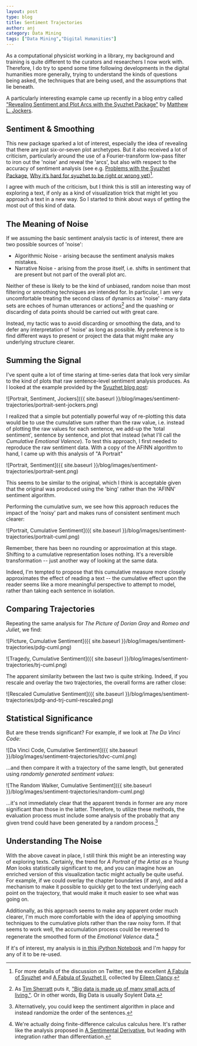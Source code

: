 ```yaml
---
layout: post
type: blog
title: Sentiment Trajectories
author: anj
category: Data Mining
tags: ["Data Mining","Digital Humanities"]
---
```


As a computational physicist working in a library, my background and training is quite different to the curators and researchers I now work with. Therefore, I do try to spend some time following developments in the digital humanities more generally, trying to understand the kinds of questions being asked, the techniques that are being used, and the assumptions that lie beneath.

A particularly interesting example came up recently in a blog entry called ["Revealing Sentiment and Plot Arcs with the Syuzhet Package"](http://www.matthewjockers.net/2015/02/02/syuzhet/) by [Matthew L. Jockers](http://www.matthewjockers.net/).

<!--break-->

## Sentiment & Smoothing

This new package sparked a lot of interest, especially the idea of revealing that there are just six-or-seven plot archetypes. But it also received a lot of criticism, particularly around the use of a Fourier-transform low-pass filter to iron out the 'noise' and reveal the 'arcs', but also with respect to the accuracy of sentiment analysis (see e.g. [Problems with the Syuzhet Package](https://annieswafford.wordpress.com/2015/03/02/syuzhet/), [Why it’s hard for syuzhet to be right or wrong yet](http://tedunderwood.com/2015/03/24/why-its-hard-for-syuzhet-to-be-right-or-wrong-yet/))[^1].

I agree with much of the criticism, but I think this is still an interesting way of exploring a text, if only as a kind of visualization trick that might let you approach a text in a new way. So I started to think about ways of getting the most out of this kind of data.


## The Meaning of Noise

If we assuming the basic sentiment analysis tactic is of interest, there are two possible sources of 'noise':

* Algorithmic Noise - arising because the sentiment analysis makes mistakes.
* Narrative Noise - arising from the prose itself, i.e. shifts in sentiment that are present but not part of the overall plot arc.

Neither of these is likely to be the kind of unbiased, random noise than most filtering or smoothing techniques are intended for. In particular, I am very uncomfortable treating the second class of dynamics as 'noise' - many data sets are echoes of human utterances or actions[^2] and the quashing or discarding of data points should be carried out with great care.

Instead, my tactic was to avoid discarding or smoothing the data, and to defer any interpretation of 'noise' as long as possible. My preference is to find different ways to present or project the data that might make any underlying structure clearer.


## Summing the Signal

I've spent quite a lot of time staring at time-series data that look very similar to the kind of plots that raw sentence-level sentiment analysis produces. As I looked at the example provided by the [Syuzhet blog post](http://www.matthewjockers.net/2015/02/02/syuzhet/):

![Portrait, Sentiment, Jockers]({{ site.baseurl }}/blog/images/sentiment-trajectories/portrait-sent-jockers.png)

I realized that a simple but potentially powerful way of re-plotting this data would be to use the cumulative sum rather than the raw value, i.e. instead of plotting the raw values for each sentence, we add-up the 'total sentiment', sentence by sentence, and plot that instead (what I'll call the *Cumulative Emotional Valence*). To test this approach, I first needed to reproduce the raw sentiment data. With a copy of the AFINN algorithm to hand, I came up with this analysis of "A Portrait"

![Portrait, Sentiment]({{ site.baseurl }}/blog/images/sentiment-trajectories/portrait-sent.png)

This seems to be similar to the original, which I think is acceptable given that the original was produced using the 'bing' rather than the 'AFINN' sentiment algorithm. 

Performing the cumulative sum, we see how this approach reduces the impact of the 'noisy' part and makes runs of consistent sentiment much clearer:

![Portrait, Cumulative Sentiment]({{ site.baseurl }}/blog/images/sentiment-trajectories/portrait-cuml.png)

Remember, there has been no rounding or approximation at this stage. Shifting to a cumulative representation loses nothing. It's a reversible transformation -- just another way of looking at the same data.

Indeed, I'm tempted to propose that this cumulative measure more closely approximates the effect of reading a text -- the cumulative effect upon the reader seems like a more meaningful perspective to attempt to model, rather than taking each sentence in isolation.

## Comparing Trajectories

Repeating the same analysis for *The Picture of Dorian Gray* and *Romeo and Juliet*, we find:

![Picture, Cumulative Sentiment]({{ site.baseurl }}/blog/images/sentiment-trajectories/pdg-cuml.png)

![Tragedy, Cumulative Sentiment]({{ site.baseurl }}/blog/images/sentiment-trajectories/trj-cuml.png)

The apparent similarity between the last two is quite striking. Indeed, if you rescale and overlay the two trajectories, the overall forms are rather close:

![Rescaled Cumulative Sentiment]({{ site.baseurl }}/blog/images/sentiment-trajectories/pdg-and-trj-cuml-rescaled.png)


## Statistical Significance

But are these trends significant? For example, if we look at *The Da Vinci Code*:

![Da Vinci Code, Cumulative Sentiment]({{ site.baseurl }}/blog/images/sentiment-trajectories/tdvc-cuml.png)

...and then compare it with a trajectory of the same length, but generated using *randomly generated sentiment values*:

![The Random Walker, Cumulative Sentiment]({{ site.baseurl }}/blog/images/sentiment-trajectories/random-cuml.png)

...it's not immediately clear that the apparent trends in former are any more significant than those in the latter. Therefore, to utilize these methods, the evaluation process must include some analysis of the probably that any given trend could have been generated by a random process.[^3]


## Understanding The Noise

With the above caveat in place, I still think this might be an interesting way of exploring texts. Certainly, the trend for *A Portrait of the Artist as a Young Man* looks statistically significant to me, and you can imagine how an enriched version of this visualization tactic might actually be quite useful. For example, if we could overlay the chapter boundaries (if any), and add a mechanism to make it possible to quickly get to the text underlying each point on the trajectory, that would make it much easier to see what was going on. 

Additionally, as this approach seems to make any apparent order much clearer, I'm much more comfortable with the idea of applying smoothing techniques to the cumulative plots rather than the raw noisy form. If that seems to work well, the accumulation process could be reversed to regenerate the smoothed form of the *Emotional Valence* data.[^4]

If it's of interest, my analysis is [in this iPython Notebook](http://nbviewer.ipython.org/github/anjackson/keeping-codes/blob/gh-pages/experiments/sentimental-trajectories.ipynb) and I'm happy for any of it to be re-used.

[^1]: For more details of the discussion on Twitter, see the excellent [A Fabula of Syuzhet](https://storify.com/clancynewyork/contretemps-a-syuzhet) and [A Fabula of Syuzhet II](https://storify.com/clancynewyork/a-fabula-of-syuzhet-ii/), collected by [Eileen Clancy](https://twitter.com/clancynewyork).
[^2]: As [Tim Sherratt](https://twitter.com/wragge) puts it, ["Big data is made up of many small acts of living."](http://discontents.com.au/stories-for-machines-data-for-humans/). Or in other words, Big Data is usually Soylent Data.
[^3]: Alternatively, you could keep the sentiment algorithm in place and instead randomize the order of the sentences.
[^4]: We're actually doing finite-difference calculus calculus here. It's rather like the analysis proposed in [A Sentimental Derivative](http://www.lagado.name/blog/?p=137), but leading with integration rather than differentiation.
